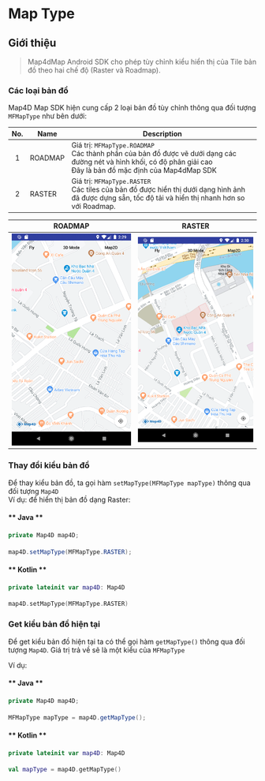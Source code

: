 # Map Type

## Giới thiệu

>Map4dMap Android SDK cho phép tùy chỉnh kiểu hiển thị của Tile bản đồ theo hai chế độ (Raster và Roadmap).

### Các loại bản đồ

Map4D Map SDK hiện cung cấp 2 loại bản đồ tùy chỉnh thông qua đối tượng `MFMapType` như bên dưới:

| No. | Name    | Description                                                                                                                                                           |
|:---:|---------|-----------------------------------------------------------------------------------------------------------------------------------------------------------------------|
|  1  | ROADMAP | Giá trị: `MFMapType.ROADMAP`<br>Các thành phần của bản đồ được vẽ dưới dạng các đường nét và hình khối, có độ phân giải cao<br>Đây là bản đồ mặc định của Map4dMap SDK |
|  2  | RASTER  | Giá trị: `MFMapType.RASTER`<br>Các tiles của bản đồ được hiển thị dưới dạng hình ảnh đã được dựng sẵn, tốc độ tải và hiển thị nhanh hơn so với Roadmap.                |

|                 ROADMAP                         | RASTER                                         |
|:-----------------------------------------------:|:----------------------------------------------:|
| ![MapType](../../resources/maptype-roadmap.png) | ![MapType](../../resources/maptype-raster.png) |

### Thay đổi kiểu bản đồ

Để thay kiểu bản đồ, ta gọi hàm `setMapType(MFMapType mapType)` thông qua đối tượng `Map4D`  
Ví dụ: để hiển thị bản đồ dạng Raster:

<!-- tabs:start -->
#### ** Java **

```java
private Map4D map4D;

map4D.setMapType(MFMapType.RASTER);
```

#### ** Kotlin **

```kotlin
private lateinit var map4D: Map4D

map4D.setMapType(MFMapType.RASTER)
```
<!-- tabs:end -->

### Get kiểu bản đồ hiện tại

Để get kiểu bản đồ hiện tại ta có thể gọi hàm `getMapType()` thông qua đối tượng `Map4D`. Giá trị trả về sẽ là một kiểu
của `MFMapType`

Ví dụ:

<!-- tabs:start -->
#### ** Java **

```java
private Map4D map4D;

MFMapType mapType = map4D.getMapType();
```

#### ** Kotlin **

```kotlin
private lateinit var map4D: Map4D

val mapType = map4D.getMapType()
```
<!-- tabs:end -->

